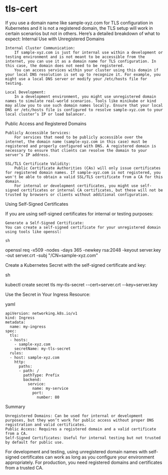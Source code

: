 # tls-cert

If you use a domain name like sample-xyz.com for TLS configuration in Kubernetes and it is not a registered domain, the TLS setup will work in certain scenarios but not in others. Here’s a detailed breakdown of what to expect:
Internal Use with Unregistered Domains

    Internal Cluster Communication:
        If sample-xyz.com is just for internal use within a development or testing environment and is not meant to be accessible from the internet, you can use it as a domain name for TLS configuration. In this case, the domain does not need to be registered.
        You can access services within your cluster using this domain if your local DNS resolution is set up to recognize it. For example, you might use a local DNS server or modify your /etc/hosts file for testing.

    Local Development:
        In a development environment, you might use unregistered domain names to simulate real-world scenarios. Tools like minikube or kind may allow you to use such domain names locally. Ensure that your local DNS or /etc/hosts file is configured to resolve sample-xyz.com to your local cluster’s IP or load balancer.

Public Access and Registered Domains

    Publicly Accessible Services:
        For services that need to be publicly accessible over the internet, the domain name (sample-xyz.com in this case) must be registered and properly configured with DNS. A registered domain is necessary to ensure that clients can resolve the domain to your server’s IP address.

    SSL/TLS Certificate Validity:
        Public Certificate Authorities (CAs) will only issue certificates for registered domain names. If sample-xyz.com is not registered, you won't be able to obtain a valid SSL/TLS certificate from a CA for this domain.
        For internal or development certificates, you might use self-signed certificates or internal CA certificates, but these will not be trusted by browsers or clients without additional configuration.

Using Self-Signed Certificates

If you are using self-signed certificates for internal or testing purposes:

    Generate a Self-Signed Certificate:
    You can create a self-signed certificate for your unregistered domain using tools like openssl:

    sh

openssl req -x509 -nodes -days 365 -newkey rsa:2048 -keyout server.key -out server.crt -subj "/CN=sample-xyz.com"

Create a Kubernetes Secret with the self-signed certificate and key:

sh

kubectl create secret tls my-tls-secret --cert=server.crt --key=server.key

Use the Secret in Your Ingress Resource:

yaml

    apiVersion: networking.k8s.io/v1
    kind: Ingress
    metadata:
      name: my-ingress
    spec:
      tls:
      - hosts:
        - sample-xyz.com
        secretName: my-tls-secret
      rules:
      - host: sample-xyz.com
        http:
          paths:
          - path: /
            pathType: Prefix
            backend:
              service:
                name: my-service
                port:
                  number: 80

Summary

    Unregistered Domains: Can be used for internal or development purposes, but they won’t work for public access without proper DNS registration and valid certificates.
    Public Access: Requires a registered domain and a valid certificate from a CA.
    Self-Signed Certificates: Useful for internal testing but not trusted by default for public use.

For development and testing, using unregistered domain names with self-signed certificates can work as long as you configure your environment appropriately. For production, you need registered domains and certificates from a trusted CA.
